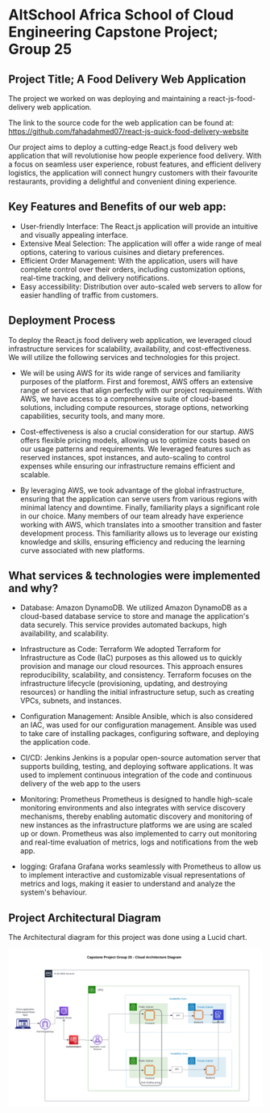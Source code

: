 # AltSchool Africa School of Cloud Engineering Capstone Project; Group 25

## Project Title; A Food Delivery Web Application
The project we worked on was deploying and maintaining a react-js-food-delivery web application.

The link to the source code for the web application can be found at: https://github.com/fahadahmed07/react-js-quick-food-delivery-website

Our project aims to deploy a cutting-edge React.js food delivery web application that will revolutionise how people experience food delivery. With a focus on seamless user experience, robust features, and efficient delivery logistics, the application will connect hungry customers with their favourite restaurants, providing a delightful and convenient dining experience.

## Key Features and Benefits of our web app:
- User-friendly Interface: The React.js application will provide an intuitive and visually appealing interface.
- Extensive Meal Selection: The application will offer a wide range of meal options, catering to various cuisines and dietary preferences. 
- Efficient Order Management: With the application, users will have complete control over their orders, including customization options, real-time tracking, and delivery notifications. 
- Easy accessibility: Distribution over auto-scaled web servers to allow for easier handling of traffic from customers.

## Deployment Process
To deploy the React.js food delivery web application, we leveraged cloud infrastructure services for scalability, availability, and cost-effectiveness. We will utilize the following services and technologies for this project.

- We will be using AWS for its wide range of services and familiarity purposes of the platform. First and foremost, AWS offers an extensive range of services that align perfectly with our project requirements. With AWS, we have access to a comprehensive suite of cloud-based solutions, including compute resources, storage options, networking capabilities, security tools, and many more. 

- Cost-effectiveness is also a crucial consideration for our startup. AWS offers flexible pricing models, allowing us to optimize costs based on our usage patterns and requirements. We leveraged features such as reserved instances, spot instances, and auto-scaling to control expenses while ensuring our infrastructure remains efficient and scalable.

- By leveraging AWS, we took advantage of the global infrastructure, ensuring that the application can serve users from various regions with minimal latency and downtime. Finally, familiarity plays a significant role in our choice. Many members of our team already have experience working with AWS, which translates into a smoother transition and faster development process. This familiarity allows us to leverage our existing knowledge and skills, ensuring efficiency and reducing the learning curve associated with new platforms.

## What services & technologies were implemented and why? 
- Database: Amazon DynamoDB.
We utilized Amazon DynamoDB as a cloud-based database service to store and manage the application's data securely. This service provides automated backups, high availability, and scalability.

- Infrastructure as Code: Terraform
We adopted Terraform for Infrastructure as Code (IaC) purposes as this allowed us to quickly provision and manage our cloud resources. This approach ensures reproducibility, scalability, and consistency. Terraform focuses on the infrastructure lifecycle (provisioning, updating, and destroying resources) or handling the initial infrastructure setup, such as creating VPCs, subnets, and instances.

- Configuration Management: Ansible
Ansible, which is also considered an IAC, was used for our configuration management. Ansible was used to take care of installing packages, configuring software, and deploying the application code.

- CI/CD: Jenkins
Jenkins is a popular open-source automation server that supports building, testing, and deploying software applications. It was used to implement continuous integration of the code and continuous delivery of the web app to the users

- Monitoring: Prometheus
Prometheus is designed to handle high-scale monitoring environments and also integrates with service discovery mechanisms, thereby enabling automatic discovery and monitoring of new instances as the infrastructure platforms we are using are scaled up or down. Prometheus was also implemented to carry out monitoring and real-time evaluation of metrics, logs and notifications from the web app.

- logging: Grafana
Grafana works seamlessly with Prometheus to allow us to implement interactive and customizable visual representations of metrics and logs, making it easier to understand and analyze the system's behaviour.

## Project Architectural Diagram

The Architectural diagram for this project was done using a Lucid chart.

![Architectural diagram for Capstone Project](https://github.com/Redan2014/altSchool-capstone-project-group25/blob/main/Capstone%2025.png)
